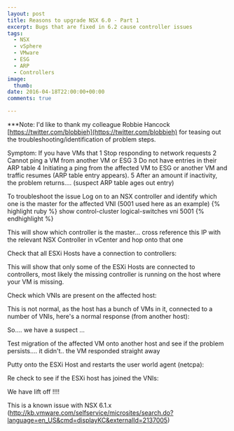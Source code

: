 ```yaml
---
layout: post
title: Reasons to upgrade NSX 6.0 - Part 1
excerpt: Bugs that are fixed in 6.2 cause controller issues
tags: 
  - NSX
  - vSphere
  - VMware
  - ESG
  - ARP
  - Controllers
image:
  thumb:
date: 2016-04-18T22:00:00+00:00
comments: true

---
```

***Note: I'd like to thank my colleague Robbie Hancock [https://twitter.com/blobbieh](https://twitter.com/blobbieh) for teasing out the troubleshooting/identification of problem steps.

Symptom:
If you have VMs that 
1 Stop responding to network requests
2 Cannot ping a VM from another VM or ESG
3 Do not have entries in their ARP table
4 Initiating a ping from the affected VM to ESG or another VM and traffic resumes (ARP table entry appears).
5 After an amount if inactivity, the problem returns.... (suspect ARP table ages out entry)

To troubleshoot the issue
Log on to an NSX controller and identify which one is the master for the affected VNI (5001 used here as an example)
{% highlight ruby %}
show control-cluster logical-switches vni 5001
{% endhighlight %}

This will show which controller is the master... cross reference this IP with the relevant NSX Controller in vCenter and hop onto that one
 
Check that all ESXi Hosts have a connection to controllers:

This will show that only some of the ESXi Hosts are connected to controllers, most likely the missing controller is running on the host where your VM is missing.

Check which VNIs are present on the affected host:

This is not normal, as the host has a bunch of VMs in it, connected to a number of VNIs, here's a normal response (from another host):

 
So.... we have a suspect  ...
 
Test migration of the affected VM onto another host and see if the problem persists.... it didn't.. the VM responded straight away 
 
Putty onto the ESXi Host and restarts the user world agent (netcpa):

 
Re check to see if the ESXi host has joined the VNIs:

 
We have lift off !!!!
 
This is a known issue with NSX 6.1.x (http://kb.vmware.com/selfservice/microsites/search.do?language=en_US&cmd=displayKC&externalId=2137005)

